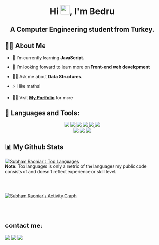 <h1 align="center">Hi <img src="https://raw.githubusercontent.com/MartinHeinz/MartinHeinz/master/wave.gif" width="30px">, I'm Bedru</h1>
<h2 align="center">A Computer Engineering student from Turkey.</h2>

## 🙋‍♂️ About Me

- 🌱 I’m currently learning **JavaScript.**

- 👯 I’m looking forward to learn more on **Front-end web development**

- 🙋‍♂️ Ask me about **Data Structures**.
- ⚡ I like maths!

- 👨‍💻 Visit **[My Portfolio](http://b191210557.infinityfreeapp.com/)** for more

## 🚀 Languages and Tools:

<p align="center">
    <img src="https://img.icons8.com/color/48/000000/c-plus-plus-logo.png"/>
    <img src="https://img.icons8.com/color/48/000000/c-sharp-logo-2.png"/>
    <img src="https://img.icons8.com/color/48/000000/c-programming.png"/>
    <a href="https://developer.mozilla.org/en-US/docs/Web/JavaScript" target="_blank"> <img src="https://img.icons8.com/color/48/000000/javascript.png"/> </a> 
    <a href="https://www.w3.org/html/" target="_blank"> <img src="https://img.icons8.com/color/48/000000/html-5.png"/> </a> 
    <a href="https://www.w3schools.com/css/" target="_blank"> <img src="https://img.icons8.com/color/48/000000/css3.png"/> </a> 
    <br>
    <img src="https://img.icons8.com/color/48/000000/postgreesql.png"/>
    <img src="https://img.icons8.com/color/48/000000/visual-studio-code-2019.png"/>
    <img src="https://img.icons8.com/color/48/000000/visual-studio.png"/>
</p>

## 📊 My Github Stats

<a href="https://github.com/SubhamRaoniar28/github-readme-stats"><img alt="Subham Raoniar's Top Languages" src="https://github-readme-stats.vercel.app/api/top-langs/?username=bedre7&langs_count=8&count_private=true&layout=compact&theme=react&hide_border=true&bg_color=0D1117" /></a>
<br/>
<b>Note:</b> Top languages is only a metric of the languages my public code consists of and doesn't reflect experience or skill level.

<br/>
<br/>

<a href="https://github.com/SubhamRaoniar28/github-readme-activity-graph"><img alt="Subham Raoniar's Activity Graph" src="https://activity-graph.herokuapp.com/graph?username=bedre7&bg_color=0D1117&color=5BCDEC&line=5BCDEC&point=FFFFFF&hide_border=true" /></a>

<br/>
<br/>

## contact me:

<p align="left">

<a href = "https://www.facebook.com/bedru.umer.1"><img src="https://img.icons8.com/fluent/48/000000/facebook.png"/></a>
<a href = "https://www.instagram.com/bedru397/"><img src="https://img.icons8.com/fluent/48/000000/instagram-new.png"/></a>
<a href = "https://bedre777@gmail.com"><img src="https://img.icons8.com/fluent/48/000000/gmail.png"/></a>

</p>
